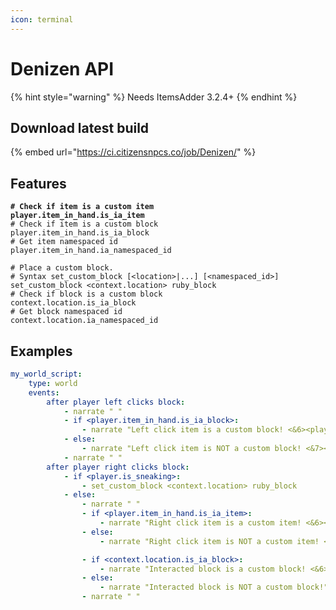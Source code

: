```yaml
---
icon: terminal
---
```


# Denizen API

{% hint style="warning" %}
Needs ItemsAdder 3.2.4+
{% endhint %}

## Download latest build

{% embed url="https://ci.citizensnpcs.co/job/Denizen/" %}

## Features

<pre class="language-yaml"><code class="lang-yaml"><strong># Check if item is a custom item
</strong><strong>player.item_in_hand.is_ia_item
</strong># Check if item is a custom block
player.item_in_hand.is_ia_block
# Get item namespaced id
player.item_in_hand.ia_namespaced_id

# Place a custom block.
# Syntax set_custom_block [&#x3C;location>|...] [&#x3C;namespaced_id>]
set_custom_block &#x3C;context.location> ruby_block 
# Check if block is a custom block
context.location.is_ia_block
# Get block namespaced id
context.location.ia_namespaced_id
</code></pre>

## Examples

```yaml
my_world_script:
    type: world
    events:
        after player left clicks block:
            - narrate " "
            - if <player.item_in_hand.is_ia_block>:
                - narrate "Left click item is a custom block! <&6><player.item_in_hand.ia_namespaced_id>"
            - else:
                - narrate "Left click item is NOT a custom block! <&7><player.item_in_hand.material>"
            - narrate " "
        after player right clicks block:
            - if <player.is_sneaking>:
                - set_custom_block <context.location> ruby_block 
            - else:
                - narrate " "
                - if <player.item_in_hand.is_ia_item>:
                    - narrate "Right click item is a custom item! <&6><player.item_in_hand.ia_namespaced_id>"
                - else:
                    - narrate "Right click item is NOT a custom item! <&7><player.item_in_hand.material>"

                - if <context.location.is_ia_block>:
                    - narrate "Interacted block is a custom block! <&6><context.location.ia_namespaced_id>"
                - else:
                    - narrate "Interacted block is NOT a custom block!"
                - narrate " "
```
